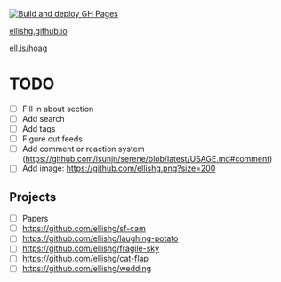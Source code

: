 [![Build and deploy GH Pages](https://github.com/ellishg/ellishg.github.io/actions/workflows/deploy.yml/badge.svg)](https://github.com/ellishg/ellishg.github.io/actions/workflows/deploy.yml)

[ellishg.github.io](https://ellishg.github.io/)

[ell.is/hoag](https://ell.is/hoag/)

# TODO
- [ ] Fill in about section
- [ ] Add search
- [ ] Add tags
- [ ] Figure out feeds
- [ ] Add comment or reaction system (https://github.com/isunjn/serene/blob/latest/USAGE.md#comment)
- [ ] Add image: https://github.com/ellishg.png?size=200

## Projects
- [ ] Papers
- [ ] https://github.com/ellishg/sf-cam
- [ ] https://github.com/ellishg/laughing-potato
- [ ] https://github.com/ellishg/fragile-sky
- [ ] https://github.com/ellishg/cat-flap
- [ ] https://github.com/ellishg/wedding